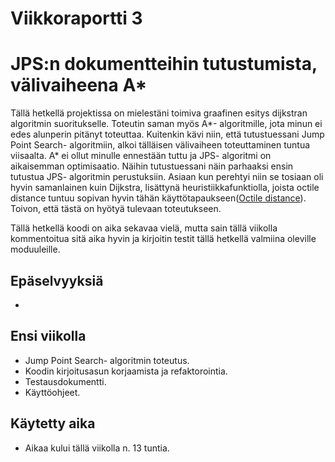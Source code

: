 # Viikkoraportti 3

# JPS:n dokumentteihin tutustumista, välivaiheena A*

Tällä hetkellä projektissa on mielestäni toimiva graafinen esitys dijkstran algoritmin suoritukselle. Toteutin saman myös A*- algoritmille, jota minun ei edes alunperin pitänyt toteuttaa. Kuitenkin kävi niin, että tutustuessani Jump Point Search- algoritmiin, alkoi tälläisen välivaiheen toteuttaminen tuntua viisaalta. A* ei ollut minulle ennestään tuttu ja JPS- algoritmi on aikaisemman optimisaatio. Näihin tutustuessani näin parhaaksi ensin tutustua JPS- algoritmin perustuksiin. Asiaan kun perehtyi niin se tosiaan oli hyvin samanlainen kuin Dijkstra, lisättynä heuristiikkafunktiolla, joista octile distance tuntuu sopivan hyvin tähän käyttötapaukseen([Octile distance](https://theory.stanford.edu/~amitp/GameProgramming/Heuristics.html)). Toivon, että tästä on hyötyä tulevaan toteutukseen.

Tällä hetkellä koodi on aika sekavaa vielä, mutta sain tällä viikolla kommentoitua sitä aika hyvin ja kirjoitin testit tällä hetkellä valmiina oleville moduuleille.

## Epäselvyyksiä

-

## Ensi viikolla

- Jump Point Search- algoritmin toteutus.
- Koodin kirjoitusasun korjaamista ja refaktorointia.
- Testausdokumentti.
- Käyttöohjeet.

## Käytetty aika

- Aikaa kului tällä viikolla n. 13 tuntia.